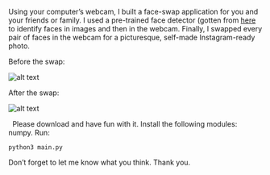Using your computer’s webcam, I built a face-swap application for you and your friends or family. I used a pre-trained face detector (gotten from [here](https://github.com/opencv/opencv/raw/master/data/haarcascades/haarcascade_frontalface_default.xml) to identify faces in images and then in the webcam. Finally, I swapped every pair of faces in the webcam for a picturesque, self-made Instagram-ready photo.

Before the swap:

![alt text](img/before.png)


After the swap:

![alt text](img/after.png)


  Please download and have fun with it. Install the following modules: numpy. Run: 

```python3 main.py``` 

Don’t forget to let me know what you think. Thank you.
